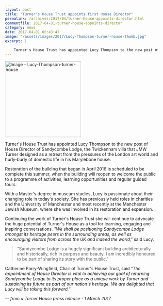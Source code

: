 ```yaml
---
layout: post
title: "Turner's House Trust appoints first House Director"
permalink: /archives/2017/04/turner-house-appoints-director.html
commentfile: 2017-04-01-turner-house-appoints-director
category: news
date: 2017-04-01 06:43:47
image: "/assets/images/2017/Lucy-Thompson-turner-house-thumb.jpg"
excerpt: |

    Turner's House Trust has appointed Lucy Thompson to the new post of House Director of Sandycombe Lodge, the Twickenham villa that JMW Turner designed as a retreat from the pressures of the London art world and hurly-burly of domestic life in his Marylebone house.
---
```


<a href="/assets/images/2017/Lucy-Thompson-turner-house.jpg" title="Click for a larger image"><img src="/assets/images/2017/Lucy-Thompson-turner-house-thumb.jpg" width="250" alt="Image - Lucy-Thompson-turner-house"  class="photo right"/></a>

Turner's House Trust has appointed Lucy Thompson to the new post of House Director of Sandycombe Lodge, the Twickenham villa that JMW Turner designed as a retreat from the pressures of the London art world and hurly-burly of domestic life in his Marylebone house.

Restoration of the building that began in April 2016 is scheduled to be complete this summer, when the building will reopen to welcome the public to a programme of activities, learning opportunities and regular guided tours.

With a Master's degree in museum studies, Lucy is passionate about their changing role in today's society. She has previously held roles in charities and the University of Manchester and most recently at the Manchester Jewish Museum, where she was involved in its restoration and expansion.

Continuing the work of Turner's House Trust she will continue to advocate the huge potential of Turner's House as a tool for learning, engaging and inspiring conversations. <em>"We shall be positioning Sandycombe Lodge amongst its heritage peers in the surrounding areas, as well as encouraging visitors from across the UK and indeed the world,"</em> said Lucy.

> "Sandycombe Lodge is a hugely significant building architecturally and historically, rich in purpose and beauty. I am incredibly honoured to be part of sharing its story with the public."

Catherine Parry-Wingfield, Chair of Turner's House Trust, said <em>"The appointment of House Director is vital to achieving our goal of returning Sandycombe Lodge to its proper place as a unique work by Turner and sustaining its future as part of our nation's heritage. We are delighted that Lucy will be taking this forward."</em>

<cite>-- from a Turner House press release - 1 March 2017</cite>
